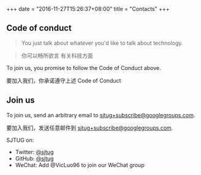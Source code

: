 
+++
date = "2016-11-27T15:26:37+08:00"
title = "Contacts"
+++

## Code of conduct
> You just talk about whatever you'd like to talk
about technology.

> 你可以畅所欲言 有关科技方面

To join us, you promise to follow the Code of Conduct above.

要加入我们，你承诺遵守上述 Code of Conduct 

## Join us
To join us, send an arbitrary email to [sjtug+subscribe@googlegroups.com](mailto:sjtug+subscribe@googlegroups.com).

要加入我们，发送任意邮件到 [sjtug+subscribe@googlegroups.com](mailto:sjtug+subscribe@googlegroups.com).

SJTUG on:

- Twitter: [@sjtug](http://twitter.com/sjtug)
- GitHub: [@sjtug](https://github.com/sjtug)
- WeChat: Add @VicLuo96 to join our WeChat group
